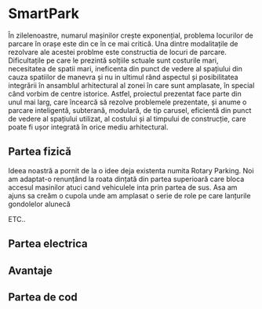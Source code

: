 # SmartPark

În zilelenoastre, numarul mașinilor crește exponențial, problema locurilor de parcare în orașe este din ce în ce mai critică. Una dintre modalitațile de rezolvare ale acestei problme este constructia de locuri de parcare. Dificultațile pe care le prezintă solțiile sctuale sunt costurile mari, necesitatea de spatii mari, ineficenta din punct de vedere al spațiului din cauza spatiilor de manevra și nu in ultimul rând aspectul și posibilitatea integrării în ansamblul arhitectural al zonei în care sunt amplasate, în special când vorbim de centre istorice.
Astfel, proiectul prezentat face parte din unul mai larg, care încearcă să rezolve problemele prezentate, și anume o parcare inteligentă, subterană, modulară, de tip carusel, eficientă din punct de vedere al spațiului utilizat, al costului și al timpului de construcție, care poate fi ușor integrată în orice mediu arhitectural.

## Partea fizică

Ideea noastră a pornit de la o idee deja existenta numita Rotary Parking. Noi am adaptat-o renunțând la roata dințată din partea superioară care bloca accesul masinilor atuci cand vehiculele inta prin partea de sus. Asa am ajuns sa creăm o cupola unde am amplasat o serie de role pe care lanțurile gondolelor alunecă  

ETC..

## Partea electrica

## Avantaje

## Partea de cod
